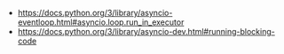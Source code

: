 * https://docs.python.org/3/library/asyncio-eventloop.html#asyncio.loop.run_in_executor
* https://docs.python.org/3/library/asyncio-dev.html#running-blocking-code